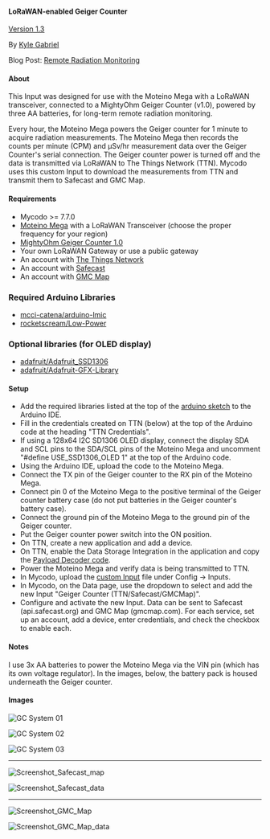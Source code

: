 #### LoRaWAN-enabled Geiger Counter

[Version 1.3](https://github.com/kizniche/Mycodo-custom/blob/master/custom_inputs/geiger%20counter/CHANGELOG.md)

By [Kyle Gabriel](https://kylegabriel.com/)

Blog Post: [Remote Radiation Monitoring](https://kylegabriel.com/projects/2019/08/remote-radiation-monitoring.html)

#### About

This Input was designed for use with the Moteino Mega with a LoRaWAN transceiver, connected to a MightyOhm Geiger Counter (v1.0), powered by three AA batteries, for long-term remote radiation monitoring.

Every hour, the Moteino Mega powers the Geiger counter for 1 minute to acquire radiation measurements. The Moteino Mega then records the counts per minute (CPM) and μSv/hr measurement data over the Geiger Counter's serial connection. The Geiger counter power is turned off and the data is transmitted via LoRaWAN to The Things Network (TTN). Mycodo uses this custom Input to download the measurements from TTN and transmit them to Safecast and GMC Map.

#### Requirements

* Mycodo >= 7.7.0
* [Moteino Mega](https://lowpowerlab.com/shop/product/119) with a LoRaWAN Transceiver (choose the proper frequency for your region)
* [MightyOhm Geiger Counter 1.0](https://mightyohm.com/blog/products/geiger-counter/)
* Your own LoRaWAN Gateway or use a public gateway
* An account with [The Things Network](https://www.thethingsnetwork.org/)
* An account with [Safecast](https://api.safecast.org)
* An account with [GMC Map](https://www.gmcmap.com/)

### Required Arduino Libraries

* [mcci-catena/arduino-lmic](https://github.com/mcci-catena/arduino-lmic)
* [rocketscream/Low-Power](https://github.com/rocketscream/Low-Power)

### Optional libraries (for OLED display)

* [adafruit/Adafruit_SSD1306](https://github.com/adafruit/Adafruit_SSD1306)
* [adafruit/Adafruit-GFX-Library](https://github.com/adafruit/Adafruit-GFX-Library)

#### Setup

* Add the required libraries listed at the top of the [arduino sketch](https://github.com/kizniche/Mycodo-custom-inputs/blob/master/geiger%20counter/arduino_sketch_geiger_counter_moteino_mega_lora/arduino_sketch_geiger_counter_moteino_mega_lora.ino) to the Arduino IDE.
* Fill in the credentials created on TTN (below) at the top of the Arduino code at the heading "TTN Credentials".
* If using a 128x64 I2C SD1306 OLED display, connect the display SDA and SCL pins to the SDA/SCL pins of the Moteino Mega and uncomment "#define USE_SSD1306_OLED 1" at the top of the Arduino code.
* Using the Arduino IDE, upload the code to the Moteino Mega.
* Connect the TX pin of the Geiger counter to the RX pin of the Moteino Mega.
* Connect pin 0 of the Moteino Mega to the positive terminal of the Geiger counter battery case (do not put batteries in the Geiger counter's battery case).
* Connect the ground pin of the Moteino Mega to the ground pin of the Geiger counter. 
* Put the Geiger counter power switch into the ON position.
* On TTN, create a new application and add a device.
* On TTN, enable the Data Storage Integration in the application and copy the [Payload Decoder code](https://github.com/kizniche/Mycodo-custom-inputs/blob/master/geiger%20counter/payload_decoder_the_things_network_app.java).
* Power the Moteino Mega and verify data is being transmitted to TTN.
* In Mycodo, upload the [custom Input](https://github.com/kizniche/Mycodo-custom-inputs/blob/master/geiger%20counter/mycodo_custom_input_ttn_data_storage_geiger_counter.py) file under Config -> Inputs.
* In Mycodo, on the Data page, use the dropdown to select and add the new Input "Geiger Counter (TTN/Safecast/GMCMap)".
* Configure and activate the new Input. Data can be sent to Safecast (api.safecast.org) and GMC Map (gmcmap.com). For each service, set up an account, add a device, enter credentials, and check the checkbox to enable each.

#### Notes

I use 3x AA batteries to power the Moteino Mega via the VIN pin (which has its own voltage regulator). In the images, below, the battery pack is housed underneath the Geiger counter.

#### Images

![GC System 01](https://raw.githubusercontent.com/kizniche/Mycodo-custom-inputs/master/geiger%20counter/images/GC_System_01.jpg)

![GC System 02](https://raw.githubusercontent.com/kizniche/Mycodo-custom-inputs/master/geiger%20counter/images/GC_System_02.jpg)

![GC System 03](https://raw.githubusercontent.com/kizniche/Mycodo-custom-inputs/master/geiger%20counter/images/GC_System_03.jpg)

---

![Screenshot_Safecast_map](https://raw.githubusercontent.com/kizniche/Mycodo-custom-inputs/master/geiger%20counter/images/Screenshot_Safecast_map.png)

![Screenshot_Safecast_data](https://raw.githubusercontent.com/kizniche/Mycodo-custom-inputs/master/geiger%20counter/images/Screenshot_Safecast_data.png)

---

![Screenshot_GMC_Map](https://raw.githubusercontent.com/kizniche/Mycodo-custom-inputs/master/geiger%20counter/images/Screenshot_GMC_Map.png)

![Screenshot_GMC_Map_data](https://raw.githubusercontent.com/kizniche/Mycodo-custom-inputs/master/geiger%20counter/images/Screenshot_GMC_Map_data.png)
